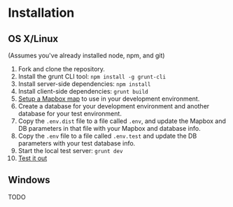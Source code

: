 # Installation

## OS X/Linux
(Assumes you've already installed node, npm, and git)
1. Fork and clone the repository.
2. Install the grunt CLI tool: `npm install -g grunt-cli`
3. Install server-side dependencies: `npm install`
4. Install client-side dependencies: `grunt build`
5. [Setup a Mapbox map](https://www.mapbox.com/help/creating-new-map/) to use in your development environment.
6. Create a database for your development environment and another database for your test environment.
7. Copy the `.env.dist` file to a file called `.env`, and update the Mapbox and DB parameters in that file with your Mapbox and database info.
8. Copy the `.env` file to a file called `.env.test` and update the DB parameters with your test database info.
9. Start the local test server: `grunt dev`
10. [Test it out](http://localhost:3000)

## Windows
TODO
